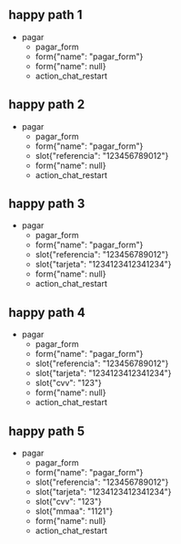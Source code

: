 
## happy path 1
* pagar
  - pagar_form
  - form{"name": "pagar_form"}
  - form{"name": null}
  - action_chat_restart

## happy path 2
* pagar
  - pagar_form
  - form{"name": "pagar_form"}
  - slot{"referencia": "123456789012"}
  - form{"name": null}
  - action_chat_restart

## happy path 3
* pagar
  - pagar_form
  - form{"name": "pagar_form"}
  - slot{"referencia": "123456789012"}
  - slot{"tarjeta": "1234123412341234"}
  - form{"name": null}
  - action_chat_restart

## happy path 4
* pagar
  - pagar_form
  - form{"name": "pagar_form"}
  - slot{"referencia": "123456789012"}
  - slot{"tarjeta": "1234123412341234"}
  - slot{"cvv": "123"}
  - form{"name": null}
  - action_chat_restart

## happy path 5
* pagar
  - pagar_form
  - form{"name": "pagar_form"}
  - slot{"referencia": "123456789012"}
  - slot{"tarjeta": "1234123412341234"}
  - slot{"cvv": "123"}
  - slot{"mmaa": "1121"}
  - form{"name": null}
  - action_chat_restart


